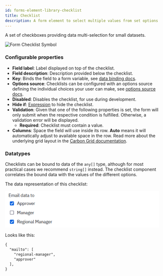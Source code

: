 ```yaml
---
id: forms-element-library-checklist
title: Checklist
description: A form element to select multiple values from set options
---
```


A set of checkboxes providing data multi-selection for small datasets.

![Form Checklist Symbol](/img/form-icons/form-checklist.svg)

### Configurable properties

- **Field label**: Label displayed on top of the checklist.
- **Field description**: Description provided below the checklist.
- **Key**: Binds the field to a form variable, see [data binding docs](../configuration/forms-config-data-binding.md).
- **Options source**: Checklists can be configured with an options source defining the individual choices your user can make, see [options source docs](../configuration/forms-config-options.md).
- **Disabled**: Disables the checklist, for use during development.
- **Hide if**: [Expression](../../feel/language-guide/feel-expressions-introduction.md) to hide the checklist.
- **Validation**: Given that one of the following properties is set, the form will only submit when the respective condition is fulfilled. Otherwise, a validation error will be displayed.
  - **Required**: Checklist must contain a value.
- **Columns**: Space the field will use inside its row. **Auto** means it will automatically adjust to available space in the row. Read more about the underlying grid layout in the [Carbon Grid documentation](https://carbondesignsystem.com/guidelines/2x-grid/overview).

### Datatypes

Checklists can be bound to data of the `any[]` type, although for most practical cases we recommend `string[]` instead. The checklist component correlates the bound data with the values of the different options.

The data representation of this checklist:

![Checklist Selection Image](../assets/checklist-example.png)

Looks like this:

```
{
  "mailto": [
    "regional-manager",
    "approver"
  ],
}
```
